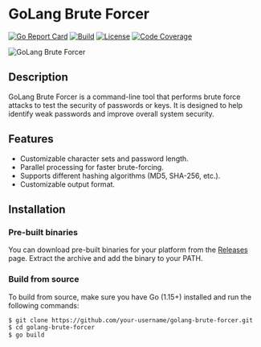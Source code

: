 # GoLang Brute Forcer

[![Go Report Card](https://goreportcard.com/badge/github.com/tomp332/golang-brute-forcer)](https://goreportcard.com/report/github.com/tomp332/brute-forcer)
[![Build](https://github.com/your-username/golang-brute-forcer/actions/workflows/build.yml/badge.svg)](https://github.com/tomp332/brute-forcer/actions/workflows/build.yml)
[![License](https://img.shields.io/github/license/your-username/golang-brute-forcer.svg)](https://github.com/tomp332/brute-forcer/LICENSE)
[![Code Coverage](https://codecov.io/gh/your-username/golang-brute-forcer/branch/main/graph/badge.svg)](https://codecov.io/gh/tomp332/brute-forcer)

![GoLang Brute Forcer](banner.png)

## Description

GoLang Brute Forcer is a command-line tool that performs brute force attacks to test the security of passwords or keys.
It is designed to help identify weak passwords and improve overall system security.

## Features

- Customizable character sets and password length.
- Parallel processing for faster brute-forcing.
- Supports different hashing algorithms (MD5, SHA-256, etc.).
- Customizable output format.

## Installation

### Pre-built binaries

You can download pre-built binaries for your platform from
the [Releases](https://github.com/your-username/golang-brute-forcer/releases) page. Extract the archive and add the
binary to your PATH.

### Build from source

To build from source, make sure you have Go (1.15+) installed and run the following commands:

```bash
$ git clone https://github.com/your-username/golang-brute-forcer.git
$ cd golang-brute-forcer
$ go build

